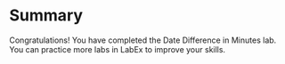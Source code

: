 # Summary

Congratulations! You have completed the Date Difference in Minutes lab. You can practice more labs in LabEx to improve your skills.
